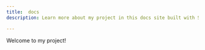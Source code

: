 ```yaml
---
title:  docs
description: Learn more about my project in this docs site built with Starlight.

---
```


Welcome to my project!